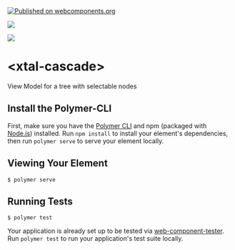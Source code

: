 [![Published on webcomponents.org](https://img.shields.io/badge/webcomponents.org-published-blue.svg)](https://www.webcomponents.org/element/xtal-cascade)

<a href="https://nodei.co/npm/xtal-cascade/"><img src="https://nodei.co/npm/xtal-cascade.png"></a>

<img src="https://badgen.net/bundlephobia/minzip/xtal-cascade">

# \<xtal-cascade\>

View Model for a tree with selectable nodes

<!--
```
<custom-element-demo>
  <template>
    <div>
        <xtal-cascade-basic indentation="20" href="https://unpkg.com/xtal-tree@0.0.34/demo/directory.json"></xtal-cascade-basic>
        <script type="module" src="https://unpkg.com/xtal-cascade@0.0.17/xtal-cascade-basic.js?module"></script>
    </div>
    </template>
</custom-element-demo>
```
-->

## Install the Polymer-CLI

First, make sure you have the [Polymer CLI](https://www.npmjs.com/package/polymer-cli) and npm (packaged with [Node.js](https://nodejs.org)) installed. Run `npm install` to install your element's dependencies, then run `polymer serve` to serve your element locally.

## Viewing Your Element

```
$ polymer serve
```

## Running Tests

```
$ polymer test
```

Your application is already set up to be tested via [web-component-tester](https://github.com/Polymer/web-component-tester). Run `polymer test` to run your application's test suite locally.
